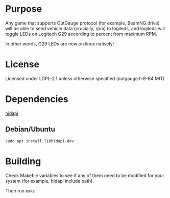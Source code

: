 # Purpose
Any game that supports OutGauge protocol (for example, BeamNG.drive) will be able to send vehicle data (crucially, rpm) to logileds, and logileds will toggle LEDs on Logitech G29 according to percent from maximum RPM.

In other words, G29 LEDs are now on linux natively!

# License
Licensed under LGPL-2.1 unless otherwise specified (outgauge.h:8-64 MIT)

# Dependencies
[hidapi](https://github.com/libusb/hidapi)

## Debian/Ubuntu
`sudo apt install libhidapi-dev`

# Building
Check Makefile variables to see if any of them need to be modified for your system (for example, hidapi include path). 

Then run `make`
